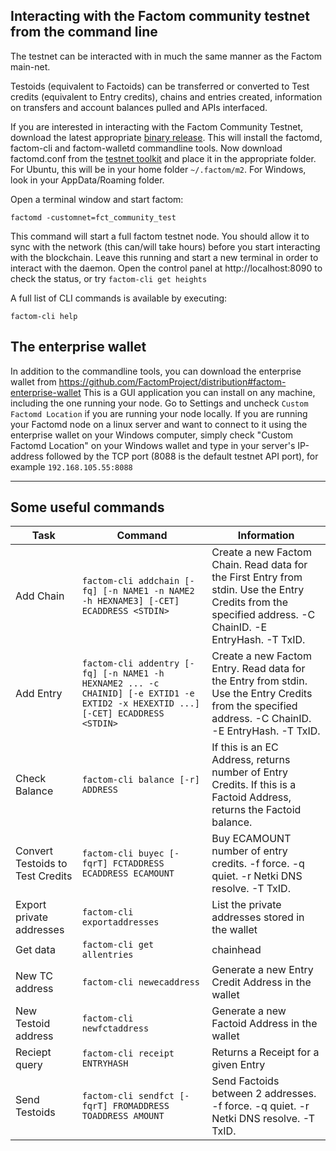## Interacting with the Factom community testnet from the command line

The testnet can be interacted with in much the same manner as the Factom main-net.

Testoids (equivalent to Factoids) can be transferred or converted to Test credits
(equivalent to Entry credits), chains and entries created, information on transfers and
account balances pulled and APIs interfaced.

If you are interested in interacting with the Factom Community Testnet, download the latest appropriate [binary release](https://github.com/FactomProject/distribution/releases). This will install the factomd, factom-cli and factom-walletd commandline tools. Now download factomd.conf from the [testnet toolkit](https://github.com/FactomProject/factomd-testnet-toolkit) and place it in the appropriate folder. For Ubuntu, this will be in your home folder `~/.factom/m2`. For Windows, look in your AppData/Roaming folder.

Open a terminal window and start factom:

    factomd -customnet=fct_community_test

This command will start a full factom testnet node. You should allow it to sync with the network (this can/will take hours) before you start interacting with the blockchain. Leave this running and start a new terminal in order to interact with the daemon. Open the control panel at http://localhost:8090 to check the status, or try `factom-cli get heights`

A full list of CLI commands is available by executing:

    factom-cli help

## The enterprise wallet
In addition to the commandline tools, you can download the enterprise wallet from https://github.com/FactomProject/distribution#factom-enterprise-wallet
This is a GUI application you can install on any machine, including the one running your node. Go to Settings and uncheck `Custom Factomd Location` if you are running your node locally. If you are running your Factomd node on a linux server and want to connect to it using the enterprise wallet on your Windows computer, simply check "Custom Factomd Location" on your Windows wallet and type in your server's IP-address followed by the TCP port (8088 is the default testnet API port), for example `192.168.105.55:8088`

------

## Some useful commands

| Task | Command | Information |
|----- | ------- | ----------- |
| Add Chain | `factom-cli addchain [-fq] [-n NAME1 -n NAME2 -h HEXNAME3] [-CET] ECADDRESS <STDIN>` | Create a new Factom Chain. Read data for the First Entry from stdin. Use the Entry Credits from the specified address. -C ChainID. -E EntryHash. -T TxID. |
| Add Entry | `factom-cli addentry [-fq] [-n NAME1 -h HEXNAME2 ... -c CHAINID] [-e EXTID1 -e EXTID2 -x HEXEXTID ...] [-CET] ECADDRESS <STDIN>` | Create a new Factom Entry. Read data for the Entry from stdin. Use the Entry Credits from the specified address. -C ChainID. -E EntryHash. -T TxID. |
| Check Balance | `factom-cli balance [-r] ADDRESS` | If this is an EC Address, returns number of Entry Credits. If this is a Factoid Address, returns the Factoid balance. |
| Convert Testoids to Test Credits | `factom-cli buyec [-fqrT] FCTADDRESS ECADDRESS ECAMOUNT` | Buy ECAMOUNT number of entry credits. -f force. -q quiet. -r Netki DNS resolve. -T TxID. |
| Export private addresses | `factom-cli exportaddresses` | List the private addresses stored in the wallet |
| Get data | `factom-cli get allentries` | chainhead | dblock | eblock | entry | firstentry | head | heights | walletheight | pendingentries | pendingtransactions | raw | dbheight | abheight | fbheight | ecbheight` | Get data about Factom Chains, Entries, and Blocks |
| New TC address | `factom-cli newecaddress` | Generate a new Entry Credit Address in the wallet |
| New Testoid address | `factom-cli newfctaddress` | Generate a new Factoid Address in the wallet |
| Reciept query | `factom-cli receipt ENTRYHASH` | Returns a Receipt for a given Entry |
| Send Testoids | `factom-cli sendfct [-fqrT] FROMADDRESS TOADDRESS AMOUNT` | Send Factoids between 2 addresses. -f force. -q quiet. -r Netki DNS resolve. -T TxID. |
